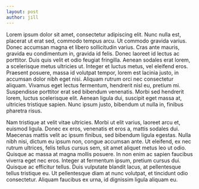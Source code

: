 ```yaml
---
layout: post
author: jill
---
```


Lorem ipsum dolor sit amet, consectetur adipiscing elit. Nunc nulla est, placerat ut erat sed, commodo tempus arcu. Ut commodo gravida varius. Donec accumsan magna et libero sollicitudin varius. Cras ante mauris, gravida eu condimentum in, gravida id felis. Donec laoreet id lectus ac porttitor. Duis quis velit et odio feugiat fringilla. Aenean sodales erat lorem, a scelerisque metus ultricies ut. Integer et luctus metus, vel eleifend eros. Praesent posuere, massa id volutpat tempor, lorem est lacinia justo, in accumsan dolor nibh eget nisi. Aliquam rutrum orci nec consectetur aliquam. Vivamus eget lectus fermentum, hendrerit nisl eu, pretium mi. Suspendisse porttitor erat sed bibendum venenatis. Morbi sed hendrerit lorem, luctus scelerisque elit. Aenean ligula dui, suscipit eget massa at, ultricies tristique sapien. Nunc ipsum justo, bibendum ut nulla in, finibus pharetra risus.

Nam tristique at velit vitae ultricies. Morbi ut elit varius, laoreet arcu et, euismod ligula. Donec ex eros, venenatis et eros a, mattis sodales dui. Maecenas mattis velit ac ipsum finibus, sed bibendum ligula egestas. Nulla nibh nisi, dictum eu ipsum non, congue accumsan ante. Ut eleifend, ex nec rutrum ultrices, felis tellus cursus sem, sit amet aliquet metus leo ut odio. Quisque ac massa at magna mollis posuere. In non enim ac sapien faucibus viverra eget nec eros. Integer at fermentum ipsum, pretium cursus dui. Quisque ac efficitur tellus. Duis vulputate blandit lacus, at pellentesque tellus tristique eu. Ut pellentesque diam at nunc volutpat, et tincidunt odio consectetur. Aliquam faucibus ex urna, id dignissim ligula aliquam eu. 